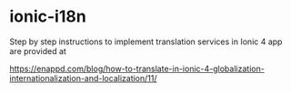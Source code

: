 # ionic-i18n

Step by step instructions to implement translation services in Ionic 4 app are provided at 

https://enappd.com/blog/how-to-translate-in-ionic-4-globalization-internationalization-and-localization/11/
